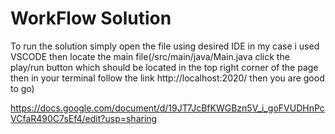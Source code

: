 # WorkFlow Solution

To run the solution simply open the file using desired IDE in my case i used VSCODE then locate the main file(/src/main/java/Main.java click the play/run button which should be located in the top right corner of the page then in your terminal follow the link http://localhost:2020/ then you are good to go)

https://docs.google.com/document/d/19JT7JcBfKWGBzn5V_i_goFVUDHnPcVCfaR490C7sEf4/edit?usp=sharing
